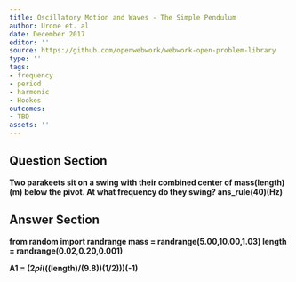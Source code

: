 ```yaml
---
title: Oscillatory Motion and Waves - The Simple Pendulum
author: Urone et. al
date: December 2017
editor: ''
source: https://github.com/openwebwork/webwork-open-problem-library
type: ''
tags:
- frequency
- period
- harmonic
- Hookes
outcomes:
- TBD
assets: ''
---
```


## Question Section 

<b>
Two parakeets sit on a swing with their combined center of mass(length)(m) below the pivot. At what frequency do they swing?
ans_rule(40)(Hz)



## Answer Section

from random import randrange
mass = randrange(5.00,10.00,1.03) 
length = randrange(0.02,0.20,0.001)

A1 = (2*pi*(((length)/(9.8))**(1/2)))**(-1)